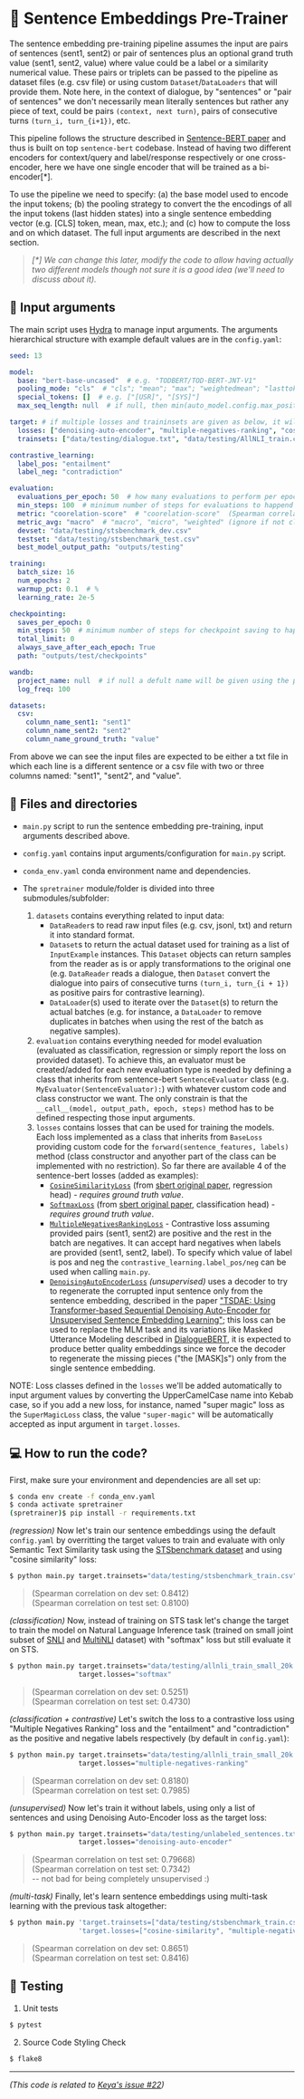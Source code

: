 # :speech_balloon: Sentence Embeddings Pre-Trainer

The sentence embedding pre-training pipeline assumes the input are pairs of sentences (sent1, sent2) or pair of sentences plus an optional grand truth value (sent1, sent2, value) where value could be a label or a similarity numerical value. These pairs or triplets can be passed to the pipeline as dataset files (e.g. csv file) or using custom `Dataset`/`DataLoaders` that will provide them. Note here, in the context of dialogue, by "sentences" or "pair of sentences" we don't necessarily mean literally sentences but rather any piece of text, could be pairs `(context, next turn)`, pairs of consecutive turns `(turn_i, turn_{i+1})`, etc.

This pipeline follows the structure described in [Sentence-BERT paper](https://arxiv.org/pdf/1908.10084.pdf) and thus is built on top `sentence-bert` codebase. Instead of having two different encoders for context/query and label/response respectively or one cross-encoder, here we have one single encoder that will be trained as a bi-encoder[*].

To use the pipeline we need to specify: (a) the base model used to encode the input tokens; (b) the pooling strategy to convert the the encodings of all the input tokens (last hidden states) into a single sentence embedding vector (e.g. [CLS] token, mean, max, etc.); and (c) how to compute the loss and on which dataset. The full input arguments are described in the next section.



> _[*] We can change this later, modify the code to allow having actually two different models though not sure it is a good idea (we'll need to discuss about it)._



## :electric_plug: Input arguments

The main script uses [Hydra](https://hydra.cc/) to manage input arguments. The arguments hierarchical structure with example default values are in the `config.yaml`:

```yaml
seed: 13

model:
  base: "bert-base-uncased"  # e.g. "TODBERT/TOD-BERT-JNT-V1"
  pooling_mode: "cls"  # "cls"; "mean"; "max"; "weightedmean"; "lasttoken";
  special_tokens: []  # e.g. ["[USR]", "[SYS]"]
  max_seq_length: null  # if null, then min(auto_model.config.max_position_embeddings, tokenizer.model_max_length)

target: # if multiple losses and traininsets are given as below, it will be treated as multi-task learning.
  losses: ["denoising-auto-encoder", "multiple-negatives-ranking", "cosine-similarity"]  # "softmax"; "denoising-auto-encoder"; "multiple-negatives-ranking"; "cosine-similarity";
  trainsets: ["data/testing/dialogue.txt", "data/testing/AllNLI_train.csv", "data/testing/stsbenchmark_train.csv"]

contrastive_learning:
  label_pos: "entailment"
  label_neg: "contradiction"

evaluation:
  evaluations_per_epoch: 50  # how many evaluations to perform per epoch
  min_steps: 100  # minimum number of steps for evaluations to happend
  metric: "coorelation-score"  # "coorelation-score"  (Spearman correlation) or "f1-score", "accuracy", "recall", "precision" (sklearn classification_report metrics)
  metric_avg: "macro"  # "macro", "micro", "weighted" (ignore if not classification)
  devset: "data/testing/stsbenchmark_dev.csv"
  testset: "data/testing/stsbenchmark_test.csv"
  best_model_output_path: "outputs/testing"

training:
  batch_size: 16
  num_epochs: 2
  warmup_pct: 0.1  # %
  learning_rate: 2e-5

checkpointing:
  saves_per_epoch: 0
  min_steps: 50  # minimum number of steps for checkpoint saving to happend
  total_limit: 0
  always_save_after_each_epoch: True
  path: "outputs/test/checkpoints"

wandb:
  project_name: null  # if null a defult name will be given using the provided parameters (traininset, model name, etc.)
  log_freq: 100

datasets:
  csv:
    column_name_sent1: "sent1"
    column_name_sent2: "sent2"
    column_name_ground_truth: "value"
```

From above we can see the input files are expected to be either a txt file in which each line is a different sentence or a csv file with two or three columns named: "sent1", "sent2", and "value".


## :open_file_folder: Files and directories

- `main.py` script to run the sentence embedding pre-training, input arguments described above.
- `config.yaml` contains input arguments/configuration for `main.py` script.
- `conda_env.yaml` conda environment name and dependencies.

- The `spretrainer` module/folder is divided into three submodules/subfolder:
    1. `datasets` contains everything related to input data:
        - `DataReader`s to read raw input files (e.g. csv, jsonl, txt) and return it into standard format.
        - `Dataset`s to return the actual dataset used for training as a list of `InputExample` instances. This `Dataset` objects can return samples from the reader as is or apply transformations to the original one (e.g. `DataReader` reads a dialogue, then `Dataset` convert the dialogue into pairs of consecutive turns `(turn_i, turn_{i + 1})` as positive pairs for contrastive learning).
        - `DataLoader`(s) used to iterate over the `Dataset`(s) to return the actual batches (e.g. for instance, a `DataLoader` to remove duplicates in batches when using the rest of the batch as negative samples).
    2. `evaluation` contains everything needed for model evaluation (evaluated as classification, regression or simply report the loss on provided dataset). To achieve this, an evaluator must be created/added for each new evaluation type is needed by defining a class that inherits from sentence-bert `SentenceEvaluator` class (e.g. `MyEvaluator(SentenceEvaluator):`) with whatever custom code and class constructor we want. The only constrain is that the `__call__(model, output_path, epoch, steps)` method has to be defined respecting those input arguments.
    3. `losses` contains losses that can be used for training the models. Each loss implemented as a class that inherits from `BaseLoss` providing custom code for the `forward(sentence_features, labels)` method (class constructor and anyother part of the class can be implemented with no restriction). So far there are available 4 of the sentence-bert losses (added as examples):
        - [`CosineSimilarityLoss`](https://www.sbert.net/docs/package_reference/losses.html#cosinesimilarityloss) (from [sbert original paper](https://arxiv.org/pdf/1908.10084.pdf), regression head) - _requires ground truth value_.
        - [`SoftmaxLoss`](https://www.sbert.net/docs/package_reference/losses.html#softmaxloss) (from [sbert original paper](https://arxiv.org/pdf/1908.10084.pdf), classification head) - _requires ground truth value_.
        - [`MultipleNegativesRankingLoss`](https://www.sbert.net/docs/package_reference/losses.html#multiplenegativesrankingloss) - Contrastive loss assuming provided pairs (sent1, sent2) are positive and the rest in the batch are negatives. It can accept hard negatives when labels are provided (sent1, sent2, label). To specify which value of label is pos and neg the `contrastive_learning.label_pos/neg` can be used when calling `main.py`.
        - [`DenoisingAutoEncoderLoss`](https://www.sbert.net/docs/package_reference/losses.html#denoisingautoencoderloss) _(unsupervised)_  uses a decoder to try to regenerate the corrupted input sentence only from the sentence embedding, described in the paper ["TSDAE: Using Transformer-based Sequential Denoising Auto-Encoder for Unsupervised Sentence Embedding Learning"](https://arxiv.org/pdf/2104.06979.pdf); this loss can be used to replace the MLM task and its variations like Masked Utterance Modeling described in [DialogueBERT](https://arxiv.org/ftp/arxiv/papers/2109/2109.10480.pdf), it is expected to produce better quality embeddings since we force the decoder to regenerate the missing pieces ("the [MASK]s") only from the single sentence embedding.

NOTE: Loss classes defined in the `losses` we'll be added automatically to input argument values by converting the UpperCamelCase name into Kebab case, so if you add a new loss, for instance, named "super magic" loss as the `SuperMagicLoss` class, the value `"super-magic"` will be automatically accepted as input argument in `target.losses`.


## :computer: How to run the code?

First, make sure your environment and dependencies are all set up:

```bash
$ conda env create -f conda_env.yaml
$ conda activate spretrainer
(spretrainer)$ pip install -r requirements.txt
```

_(regression)_ Now let's train our sentence embeddings using the default `config.yaml` by overritting the target values to train and evaluate with only Semantic Text Similarity task using the [STSbenchmark dataset](http://ixa2.si.ehu.eus/stswiki/index.php/STSbenchmark) and using "cosine similarity" loss:

```bash
$ python main.py target.trainsets="data/testing/stsbenchmark_train.csv" target.losses="cosine-similarity"
```
> (Spearman correlation on dev set: 0.8412)  
> (Spearman correlation on test set: 0.8100)

_(classification)_ Now, instead of training on STS task let's change the target to train the model on Natural Language Inference task (trained on small joint subset of [SNLI](https://nlp.stanford.edu/projects/snli/) and [MultiNLI](https://cims.nyu.edu/~sbowman/multinli/) dataset) with "softmax" loss but still evaluate it on STS.

```bash
$ python main.py target.trainsets="data/testing/allnli_train_small_20k.csv" \
                 target.losses="softmax"
```
> (Spearman correlation on dev set: 0.5251)  
> (Spearman correlation on test set: 0.4730)

_(classification + contrastive)_ Let's switch the loss to a contrastive loss using "Multiple Negatives Ranking" loss and the "entailment" and "contradiction" as the positive and negative labels respectively (by default in `config.yaml`):

```bash
$ python main.py target.trainsets="data/testing/allnli_train_small_20k.csv" \
                 target.losses="multiple-negatives-ranking"
```
> (Spearman correlation on dev set: 0.8180)  
> (Spearman correlation on test set: 0.7985)

_(unsupervised)_ Now let's train it without labels, using only a list of sentences and using Denoising Auto-Encoder loss as the target loss:

```bash
$ python main.py target.trainsets="data/testing/unlabeled_sentences.txt" \
                 target.losses="denoising-auto-encoder"
```
> (Spearman correlation on test set: 0.79668)  
> (Spearman correlation on test set: 0.7342)  
> -- not bad for being completely unsupervised :)



_(multi-task)_ Finally, let's learn sentence embeddings using multi-task learning with the previous task altogether:

```bash
$ python main.py 'target.trainsets=["data/testing/stsbenchmark_train.csv", "data/testing/allnli_train_small_20k.csv", "data/testing/unlabeled_sentences.txt"]' \
                 'target.losses=["cosine-similarity", "multiple-negatives-ranking", "denoising-auto-encoder"]'
```
> (Spearman correlation on dev set: 0.8651)  
> (Spearman correlation on test set: 0.8416)



## :pill: Testing

1. Unit tests

```bash
$ pytest
```

2. Source Code Styling Check

```bash
$ flake8
```

---
_(This code is related to [Keya's issue #22](https://github.com/keya-dialog/keya-dialog/issues/22))_